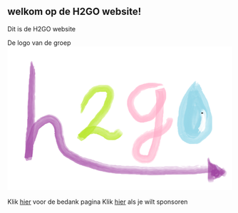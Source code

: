## welkom op de H2GO website!

Dit is de H2GO website 

De logo van de groep
![Image](H@GO.png)

Klik [hier](bedankt.md) voor de bedank pagina
Klik [hier](Sponsor.md) als je wilt sponsoren
